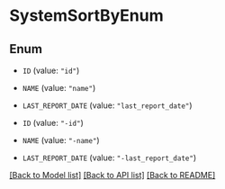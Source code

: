 # SystemSortByEnum

## Enum


* `ID` (value: `"id"`)

* `NAME` (value: `"name"`)

* `LAST_REPORT_DATE` (value: `"last_report_date"`)

* `ID` (value: `"-id"`)

* `NAME` (value: `"-name"`)

* `LAST_REPORT_DATE` (value: `"-last_report_date"`)


[[Back to Model list]](../README.md#documentation-for-models) [[Back to API list]](../README.md#documentation-for-api-endpoints) [[Back to README]](../README.md)


